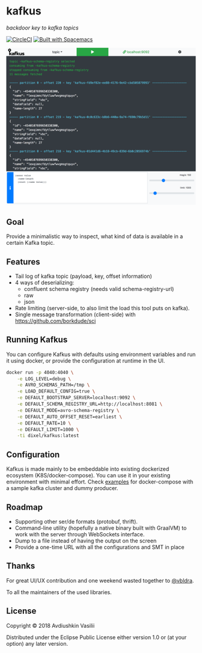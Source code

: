 # kafkus
*backdoor key to kafka topics*

[![CircleCI](https://circleci.com/gh/dixel/kafkus.svg?style=svg)](https://circleci.com/gh/dixel/kafkus)
[![Built with Spacemacs](https://cdn.rawgit.com/syl20bnr/spacemacs/442d025779da2f62fc86c2082703697714db6514/assets/spacemacs-badge.svg)](http://spacemacs.org)

![](./pic/screenshot.png)

## Goal
Provide a minimalistic way to inspect, what kind of data is available in a certain Kafka topic.

## Features
- Tail log of kafka topic (payload, key, offset information)
- 4 ways of deserializing:
    - confluent schema registry (needs valid schema-registry-url)
    - raw
    - json
- Rate limiting (server-side, to also limit the load this tool puts on kafka).
- Single message transformation (client-side) with https://github.com/borkdude/sci

## Running Kafkus

You can configure Kafkus with defaults using environment variables and run it using docker, or provide the configuration at runtime in the UI.

```bash
docker run -p 4040:4040 \
    -e LOG_LEVEL=debug \
    -e AVRO_SCHEMAS_PATH=/tmp \
    -e LOAD_DEFAULT_CONFIG=true \
    -e DEFAULT_BOOTSTRAP_SERVER=localhost:9092 \
    -e DEFAULT_SCHEMA_REGISTRY_URL=http://localhost:8081 \
    -e DEFAULT_MODE=avro-schema-registry \
    -e DEFAULT_AUTO_OFFSET_RESET=earliest \
    -e DEFAULT_RATE=10 \
    -e DEFAULT_LIMIT=1000 \
    -ti dixel/kafkus:latest
```

## Configuration
Kafkus is made mainly to be embeddable into existing dockerized ecosystem (K8S/docker-compose).
You can use it in your existing environment with minimal effort.
Check [examples](./examples) for docker-compose with a sample kafka cluster and dummy producer.

## Roadmap

- Supporting other ser/de formats (protobuf, thrift).
- Command-line utility (hopefully a native binary built with GraalVM) to work with the server through WebSockets interface.
- Dump to a file instead of having the output on the screen
- Provide a one-time URL with all the configurations and SMT in place

## Thanks

For great UI/UX contribution and one weekend wasted together to [@vbldra](https://www.behance.net/vbldra).

To all the maintainers of the used libraries.

## License

Copyright © 2018 Avdiushkin Vasilii

Distributed under the Eclipse Public License either version 1.0 or (at
your option) any later version.

